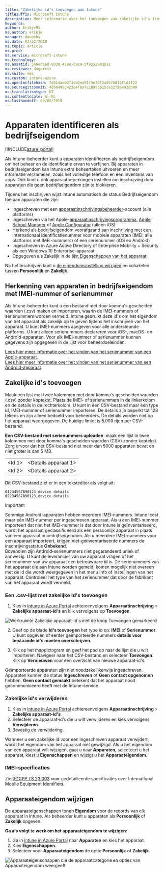 ```yaml
---
title: "Zakelijke id’s toevoegen aan Intune"
titlesuffix: Microsoft Intune
description: Meer informatie over het toevoegen van zakelijke id's (inschrijvingsmethode, IMEI en serienummers) aan Microsoft Intune.
keywords: 
author: ErikjeMS
ms.author: erikje
manager: dougeby
ms.date: 02/22/2018
ms.topic: article
ms.prod: 
ms.service: microsoft-intune
ms.technology: 
ms.assetid: 566ed16d-8030-42ee-bac9-5f8252a83012
ms.reviewer: dagerrit
ms.suite: ems
ms.custom: intune-azure
ms.openlocfilehash: 7d014ae02f3db2ea9175e74f2a867bd12f1d4f22
ms.sourcegitcommit: 4db0498342364f8a7c28995b15ce32759e920b99
ms.translationtype: HT
ms.contentlocale: nl-NL
ms.lasthandoff: 03/08/2018
---
```

# <a name="identify-devices-as-corporate-owned"></a>Apparaten identificeren als bedrijfseigendom

[!INCLUDE[azure_portal](./includes/azure_portal.md)]

Als Intune-beheerder kunt u apparaten identificeren als bedrijfseigendom om het beheer en de identificatie ervan te verfijnen. Bij apparaten in bedrijfseigendom kan Intune extra beheertaken uitvoeren en meer informatie verzamelen, zoals het volledige telefoon en een inventaris van apps. Ook kunt u ook apparaatbeperkingen instellen om inschrijving door apparaten die geen bedrijfseigendom zijn te blokkeren.

Tijdens het inschrijven wijst Intune automatisch de status Bedrijfseigendom toe aan apparaten die zijn:

- Ingeschreven met een [apparaatinschrijvingsbeheerder](device-enrollment-manager-enroll.md)-account (alle platforms)
- Ingeschreven via het Apple-[apparaatinschrijvingsprogramma](device-enrollment-program-enroll-ios.md), [Apple School Manager](apple-school-manager-set-up-ios.md) of [Apple Configurator](apple-configurator-enroll-ios.md) (alleen iOS)
- [Herkend als bedrijfseigendom voorafgaand aan inschrijving](#identify-corporate-owned-devices-with-imei-or-serial-number) met een internationaal identificatienummer voor mobiele apparaten (IMEI; alle platforms met IMEI-nummers) of een serienummer (iOS en Android)
- Ingeschreven in Azure Active Directory of Enterprise Mobility + Security als een Windows 10 Enterprise-apparaat
- Opgegeven als Zakelijk in de [lijst Eigenschappen van het apparaat](#change-device-ownership)

Na het inschrijven kunt u [de eigendomsinstelling wijzigen](#change-device-ownership) en schakelen tussen **Persoonlijk** en **Zakelijk**.

## <a name="identify-corporate-owned-devices-with-imei-or-serial-number"></a>Herkenning van apparaten in bedrijfseigendom met IMEI-nummer of serienummer

Als Intune-beheerder kunt u een bestand met door komma's gescheiden waarden (.csv) maken en importeren, waarin de IMEI-nummers of serienummers worden vermeld. Intune gebruikt deze id's om het eigendom van het apparaat als zakelijk op te geven tijdens het inschrijven van het apparaat. U kunt IMEI-nummers aangeven voor alle ondersteunde platforms. U kunt alleen serienummers declareren voor iOS-, macOS- en Android-apparaten. Voor elk IMEI-nummer of serienummer kunnen gegevens zijn opgegeven in de lijst voor beheerdoeleinden.

<!-- When you upload serial numbers for company-owned iOS devices, they must be paired with a corporate enrollment profile. Devices must then be enrolled using either Apple’s device enrollment program (DEP) or Apple Configurator to have them appear as company-owned. -->

[Lees hier meer informatie over het vinden van het serienummer van een Apple-apparaat](https://support.apple.com/HT204308).<br>
[Lees hier meer informatie over het vinden van het serienummer van een Android-apparaat](https://support.google.com/store/answer/3333000).

## <a name="add-corporate-identifiers"></a>Zakelijke id's toevoegen
Maak een lijst met twee kolommen met door komma's gescheiden waarden (.csv) zonder koptekst. Plaats de IMEI- of serienummers in de linkerkolom en de details in de rechterkolom. U kunt in één CSV-bestand maar één type id, IMEI-nummer of serienummer importeren. De details zijn beperkt tot 128 tekens en zijn alleen bedoeld voor beheerders. De details worden niet op het apparaat weergegeven. De huidige limiet is 5.000 rijen per CSV-bestand.

**Een CSV-bestand met serienummers uploaden**: maak een lijst in twee kolommen met door komma's gescheiden waarden (CSV) zonder koptekst. Zorg ervoor dat het CSV-bestand niet meer dan 5000 apparaten bevat en niet groter is dan 5 MB.

|||
|-|-|
|&lt;Id 1&gt;|&lt;Details apparaat 1&gt;|
|&lt;Id 2&gt;|&lt;Details apparaat 2&gt;|

Dit CSV-bestand ziet er in een teksteditor als volgt uit:

```
01234567890123,device details
02234567890123,device details
```

> [!IMPORTANT]
> Sommige Android-apparaten hebben meerdere IMEI-nummers. Intune leest maar één IMEI-nummer per ingeschreven apparaat. Als u een IMEI-nummer importeert dat niet het IMEI-nummer is dat door Intune is geïnventariseerd, wordt het apparaat geclassificeerd als een persoonlijk apparaat in plaats van een apparaat in bedrijfseigendom. Als u meerdere IMEI-nummers voor een apparaat importeert, krijgen niet-geïnventariseerde nummers de inschrijvingsstatus **Onbekend**.<br>
>Bovendien zijn Android-serienummers niet gegarandeerd uniek of aanwezig. U kunt de leverancier van uw apparaat vragen of het serienummer van uw apparaat een betrouwbare id is.
>De serienummers van het apparaat die aan Intune worden gemeld, komen mogelijk niet overeen met de id die wordt weergegeven in het menu Info of Instellingen van het apparaat. Controleer het type van het serienummer dat door de fabrikant van het apparaat wordt vermeld.

### <a name="add-a-csv-list-of-corporate-identifiers"></a>Een .csv-lijst met zakelijke id's toevoegen

1. Kies in [Intune in Azure Portal](https://portal.azure.com) achtereenvolgens **Apparaatinschrijving** > **Zakelijke apparaat-id's** en klik vervolgens op **Toevoegen**.

 ![Werkruimte Zakelijke apparaat-id's met de knop Toevoegen gemarkeerd](./media/add-corp-id.png)

2. Geef op de blade **Id's toevoegen** het type id op: **IMEI** of **Serienummer**. U kunt opgeven of eerder geïmporteerde nummers **details voor bestaande id's moeten overschrijven**.

3. Klik op het mappictogram en geef het pad op naar de lijst die u wilt importeren. Navigeer naar het CSV-bestand en selecteer **Toevoegen**. Klik op **Vernieuwen** voor een overzicht van nieuwe apparaat-id's.

Geïmporteerde apparaten zijn niet noodzakelijkerwijs ingeschreven. Apparaten kunnen de status **Ingeschreven** of **Geen contact opgenomen** hebben. **Geen contact gemaakt** betekent dat het apparaat nooit gecommuniceerd heeft met de Intune-service.

### <a name="delete-corporate-identifiers"></a>Zakelijke id's verwijderen

1. Kies in [Intune in Azure Portal](https://portal.azure.com) achtereenvolgens **Apparaatinschrijving** > **Zakelijke apparaat-id's**.
2. Selecteer de apparaat-id’s die u wilt verwijderen en kies vervolgens **Verwijderen**.
3. Bevestig de verwijdering.

Wanneer u een zakelijke id voor een ingeschreven apparaat verwijdert, wordt het eigendom van het apparaat niet gewijzigd. Als u het eigendom van een apparaat wilt wijzigen, gaat u naar **Apparaten**, selecteert u het apparaat, kiest u **Eigenschappen** en wijzigt u het **Apparaateigendom**.

### <a name="imei-specifications"></a>IMEI-specificaties
Zie [3GGPP TS 23.003](https://portal.3gpp.org/desktopmodules/Specifications/SpecificationDetails.aspx?specificationId=729) voor gedetailleerde specificaties over International Mobile Equipment Identifiers.

## <a name="change-device-ownership"></a>Apparaateigendom wijzigen

De apparaateigenschappen tonen **Eigendom** voor de records van elk apparaat in Intune. Als beheerder kunt u apparaten als **Persoonlijk** of **Zakelijk** opgeven.

**Ga als volgt te werk om het apparaateigendom te wijzigen:**
1. Ga in [Intune in Azure Portal](https://portal.azure.com) naar **Apparaten** en kies het apparaat.
3. Kies **Eigenschappen**.
4. Selecteer voor **Apparaateigendom** de optie **Persoonlijk** of **Zakelijk**.

  ![Apparaateigenschappen die de apparaatcategorie en opties van Apparaateigendom weergeeft](./media/device-properties.png)
